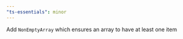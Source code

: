```yaml
---
"ts-essentials": minor
---
```


Add `NonEmptyArray` which ensures an array to have at least one item
